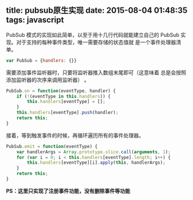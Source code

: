 title: pubsub原生实现
date: 2015-08-04 01:48:35
tags: javascript
---
PubSub 模式的实现如此简单，以至于用十几行代码就能建立自己的
PubSub 实现。对于支持的每种事件类型，唯一需要存储的状态值就
是一个事件处理器清单。

```javascript
var PubSub = {handlers: {}}
```

需要添加事件监听器时，只要将监听器推入数组末尾即可（这意味着
总是会按照添加监听器的次序来调用监听器） 。

```javascript
PubSub.on = function(eventType, handler) {
    if (!(eventType in this.handlers)) {
        this.handlers[eventType] = [];
    }
    this.handlers[eventType].push(handler);
    return this;
}
```

接着，等到触发事件的时候，再循环遍历所有的事件处理器。

```javascript
PubSub.emit = function(eventType) {
    var handlerArgs = Array.prototype.slice.call(arguments, 1);
    for (var i = 0; i < this.handlers[eventType].length; i++) {
        this.handlers[eventType][i].apply(this, handlerArgs);
    }
    return this;
}
```

**PS：这里只实现了注册事件功能，没有删除事件等功能**
